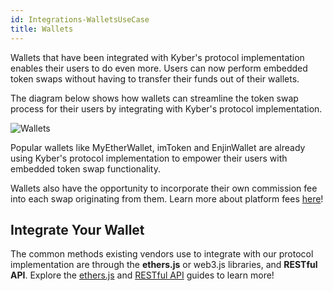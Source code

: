 ```yaml
---
id: Integrations-WalletsUseCase
title: Wallets
---
```

[//]: # (tagline)
Wallets that have been integrated with Kyber's protocol implementation enables their users to do even more. Users can now perform embedded token swaps without having to transfer their funds out of their wallets.

The diagram below shows how wallets can streamline the token swap process for their users by integrating with Kyber's protocol implementation.

![Wallets](/uploads/wallets.png "Wallets")

Popular wallets like MyEtherWallet, imToken and EnjinWallet are already using Kyber's protocol implementation to empower their users with embedded token swap functionality.

Wallets also have the opportunity to incorporate their own commission fee into each swap originating from them. Learn more about platform fees [here](integrations-platformfees.md)! 

## Integrate Your Wallet
The common methods existing vendors use to integrate with our protocol implementation are through the **ethers.js** or web3.js libraries, and  **RESTful API**. Explore the [ethers.js](integrations-ethersguide.md) and [RESTful API](integrations-restfulapiguide.md) guides to learn more!
